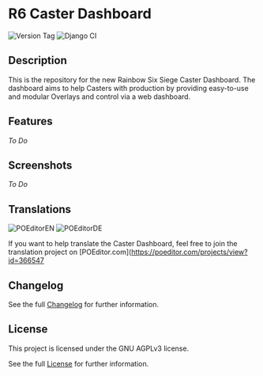 # R6 Caster Dashboard

![Version Tag](https://img.shields.io/badge/version-2.0.0--beta3-orange)
![Django CI](https://github.com/sthorsten/CasterDashboard2/workflows/Django%20CI/badge.svg)

## Description

This is the repository for the new Rainbow Six Siege Caster Dashboard.
The dashboard aims to help Casters with production by providing easy-to-use and modular Overlays and control via a web dashboard.

## Features
*To Do*

## Screenshots
*To Do*

## Translations

![POEditorEN](https://img.shields.io/poeditor/progress/366547/en?token=3ccd865457316dfc812702f32c533003)
![POEditorDE](https://img.shields.io/poeditor/progress/366547/de?token=3ccd865457316dfc812702f32c533003)

If you want to help translate the Caster Dashboard, feel free to join the translation project on [POEditor.com](https://poeditor.com/projects/view?id=366547 

## Changelog

See the full [Changelog](CHANGELOG.md) for further information.

## License

This project is licensed under the GNU AGPLv3 license.

See the full [License](LICENSE.md) for further information.
